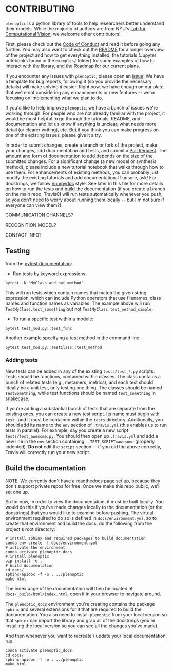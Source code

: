 # CONTRIBUTING

`plenoptic` is a python library of tools to help researchers better
understand their models. While the majority of authors are from NYU's
[Lab for Computational Vision](https://www.cns.nyu.edu/~lcv/), we
welcome other contributors!

First, please check out the [Code of Conduct](CODE_OF_CONDUCT.md) and
read it before going any further. You may also want to check out the
[README](README.md) for a longer overview of the project and how to
get everything installed, the tutorials (Jupyter notebooks found in
the `examples/` folder) for some examples of how to interact with the
library, and the
[Roadmap](https://github.com/LabForComputationalVision/plenoptic/projects/1)
for our current plans.

If you encounter any issues with `plenoptic`, please open an
[issue](https://github.com/LabForComputationalVision/plenoptic/issues)!
We have a template for bug reports, following it (so you provide the
necessary details) will make solving it easier. Right now, we have
enough on our plate that we're not considering any enhancements or new
features -- we're focusing on implementing what we plan to do.

If you'd like to help improve `plenoptic`, we have a bunch of issues
we're working through. For people who are not already familiar with
the project, it would be most helpful to go through the tutorials,
README, and documentation and let us know if anything is unclear, what
needs more detail (or clearer writing), etc. But if you think you can
make progress on one of the existing issues, please give it a try.

In order to submit changes, create a branch or fork of the project,
make your changes, add documentation and tests, and submit a [Pull
Request](https://github.com/LabForComputationalVision/plenoptic/pulls). The
amount and form of documentation to add depends on the size of the
submitted changes. For a significant change (a new model or synthesis
method), please include a new tutorial notebook that walks through how
to use them. For enhancements of existing methods, you can probably
just modify the existing tutorials and add documentation. If unsure,
ask! For docstrings, we follow
[numpydoc](https://numpydoc.readthedocs.io/en/latest/format.html)
style. See later in this file for more details on how to run the tests
and build the documentation (if you create a branch on the main repo,
TravisCI will run tests automatically whenever you push, so you don't
need to worry about running them locally -- but I'm not sure if
everyone can view them?).

COMMUNICATION CHANNELS?

RECOGNITION MODEL?

CONTACT INFO?

## Testing

from the [pytest documentation](http://doc.pytest.org/en/latest/usage.html):

- Run tests by keyword expressions:

```
pytest -k "MyClass and not method"
```

This will run tests which contain names that match the given string expression, which can include Python operators
that use filenames, class names and function names as variables. The example above will run `TestMyClass.test_something`
but not `TestMyClass.test_method_simple`.

- To run a specific test within a module:

```
pytest test_mod.py::test_func
```
Another example specifying a test method in the command line:

```
pytest test_mod.py::TestClass::test_method
```

### Adding tests 

New tests can be added in any of the existing `tests/test_*.py` scripts. Tests
should be functions, contained within classes. The class contains a bunch of
related tests (e.g., metamers, metrics), and each test should ideally be a unit
test, only testing one thing. The classes should be named `TestSomething`, while
test functions should be named `test_something` in snakecase.

If you're adding a substantial bunch of tests that are separate from the
existing ones, you can create a new test script. Its name must begin with
`test_` and it must be contained within the `tests` directory. Additionally, you
should add its name to the `env` section of `.travis.yml` (this enables us to
run tests in parallel). For example, say you create a new script
`tests/test_awesome.py`. You should then open up `.travis.yml` and add a new
line in the `env` section containing `- TEST_SCRIPT=awesome` (properly
indented). **Do not** edit the `script` section -- if you did the above
correctly, Travis will correctly run your new script.

## Build the documentation

NOTE: We currently don't have a readthedocs page set up, because they
don't support private repos for free. Once we make this repo public,
we'll set one up.

So for now, in order to view the documentation, it must be built
locally. You would do this if you've made changes locally to the
documentation (or the docstrings) that you would like to examine
before pushing. The virtual environment required to do so is defined
in `docs/environment.yml`, so to create that environment and build the
docs, do the following from the project's root directory:

```
# install sphinx and required packages to build documentation
conda env create -f docs/environment.yml
# activate the environment
conda activate plenoptic_docs
# install plenoptic
pip install -e .
# build documentation
cd docs/
sphinx-apidoc -f -o . ../plenoptic
make html
```

The index page of the documentation will then be located at
`docs/_build/html/index.html`, open it in your browser to navigate
around.

The `plenoptic_docs` environment you're creating contains the package
`sphinx` and several extensions for it that are required to build the
documentation. You also need to install `plenoptic` from your local
version so that `sphinx` can import the library and grab all of the
docstrings (you're installing the local version so you can see all the
changes you've made).

And then whenever you want to recreate / update your local
documentation, run:

```
conda activate plenoptic_docs
cd docs/
sphinx-apidoc -f -o . ../plenoptic
make html
```
